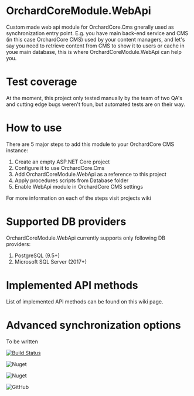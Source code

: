 # OrchardCoreModule.WebApi

Custom made web api module for OrchardCore.Cms gnerally used as synchronization entry point. E.g. you have main back-end service and CMS (in this case OrchardCore CMS) used by your content managers, and let's say you need to retrieve content from CMS to show it to users or cache in youe main database, this is where OrchardCoreModule.WebApi can help you.

# Test coverage

At the moment, this project only tested manually by the team of two QA's and cutting edge bugs weren't foun, but automated tests are on their way.

# How to use

There are 5 major steps to add this module to your OrchardCore CMS instance:

1. Create an empty ASP.NET Core project
2. Configure it to use OrchardCore.Cms
3. Add OrchardCoreModule.WebApi as a reference to this project
4. Apply procedures scripts from Database folder
5. Enable WebApi module in OrchardCore CMS settings

For more information on each of the steps visit projects wiki

# Supported DB providers

OrchardCoreModule.WebApi currently supports only following DB providers:

1. PostgreSQL (9.5+)
2. Microsoft SQL Server (2017+)

# Implemented API methods

List of implemented API methods can be found on this wiki page.

# Advanced synchronization options

To be written

[![Build Status](https://dev.azure.com/gallkam/OrchardCoreModules/_apis/build/status/%5BBuild%5D%20Dev.OrchardCoreModules.WebApi?branchName=dev)](https://dev.azure.com/gallkam/OrchardCoreModules/_build/latest?definitionId=11&branchName=dev)

![Nuget](https://img.shields.io/nuget/v/OrchardCoreModule.WebApi)

![Nuget](https://img.shields.io/nuget/dt/OrchardCoreModule.WebApi)

![GitHub](https://img.shields.io/github/license/ujinjinjin/OrchardCoreModule.WebApi)
